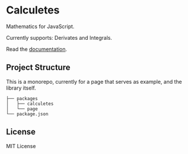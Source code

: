 # Calculetes

Mathematics for JavaScript.

Currently supports: Derivates and Integrals.

Read the [documentation](./packages/calculetes/).

## Project Structure

This is a monorepo, currently for a page that serves as example,
and the library itself.

```tree
├── packages
│   ├── calculetes
│   └── page
└── package.json
```

## License

MIT License
